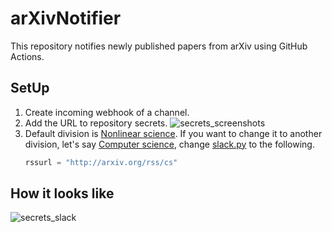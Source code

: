 # arXivNotifier

This repository notifies newly published papers from arXiv using GitHub Actions.

## SetUp
1. Create incoming webhook of a channel.
2. Add the URL to repository secrets.
![secrets_screenshots](https://user-images.githubusercontent.com/12659790/132085796-094ce1c6-349a-4eb4-a7af-3a9a624709b7.png)
3. Default division is [Nonlinear science](https://arxiv.org/list/nlin/recent). If you want to change it to another division, let's say [Computer science](https://arxiv.org/list/cs/recent), change [slack.py](slack.py) to the following.
    ```python
    rssurl = "http://arxiv.org/rss/cs"
    ```
  

## How it looks like
![secrets_slack](https://user-images.githubusercontent.com/12659790/132085827-cadbbef7-03d9-435e-9385-901cc8d50271.png)


